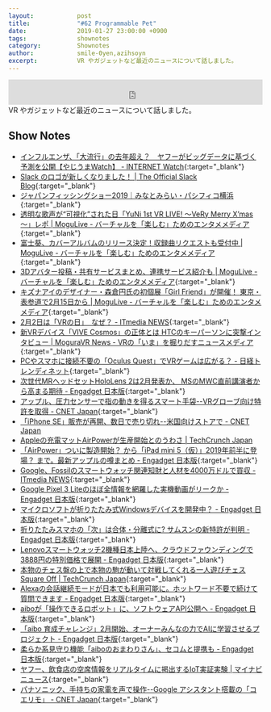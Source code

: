 ```yaml
---
layout:            post
title:             "#62 Programmable Pet"
date:              2019-01-27 23:00:00 +0900
tags:              shownotes
category:          Shownotes
author:            smile-0yen,azihsoyn
excerpt:           VR やガジェットなど最近のニュースについて話しました。
---
```

<iframe width="100%" height="50" scrolling="no" frameborder="no" src="https://w.soundcloud.com/player/?url=https%3A//api.soundcloud.com/tracks/565361463&amp;auto_play=false&amp;hide_related=false&amp;show_user=true&amp;show_reposts=false&amp;visual=false&amp;show_artwork=false&amp;default_height=75"></iframe>
VR やガジェットなど最近のニュースについて話しました。

## Show Notes
- [インフルエンザ、「大流行」の去年超え？　ヤフーがビッグデータに基づく予測を公開【やじうまWatch】 \- INTERNET Watch](https://internet.watch.impress.co.jp/docs/yajiuma/1165894.html){:target="_blank"}
- [Slack のロゴが新しくなりました！ \| The Official Slack Blog](https://slackhq.com/intl-ja-jp-slack-new-logo){:target="_blank"}
- [ジャパンフィッシングショー2019｜みなとみらい・パシフィコ横浜](https://www.fishingshow.jp/){:target="_blank"}
- [透明な歌声が“可視化”された日「YuNi 1st VR LIVE\! ～VeRy Merry X’mas～」レポ \| MoguLive \- バーチャルを「楽しむ」ためのエンタメメディア](https://www.moguravr.com/yuni-1st-vr-live-2/){:target="_blank"}
- [富士葵、カバーアルバムのリリース決定！収録曲リクエストも受付中 \| MoguLive \- バーチャルを「楽しむ」ためのエンタメメディア](https://www.moguravr.com/vtuber-fuji-aoi-13/){:target="_blank"}
- [3Dアバター投稿・共有サービスまとめ、連携サービス紹介も \| MoguLive \- バーチャルを「楽しむ」ためのエンタメメディア](https://www.moguravr.com/3d-avatar-post-share-summary/){:target="_blank"}
- [キズナアイのデザイナー・森倉円氏の初個展「Girl Friend」が開催！ 東京・表参道で2月15日から \| MoguLive \- バーチャルを「楽しむ」ためのエンタメメディア](https://www.moguravr.com/morikura-en-exhibition/){:target="_blank"}
- [2月2日は「VRの日」　なぜ？ \- ITmedia NEWS](http://www.itmedia.co.jp/news/articles/1901/16/news112.html){:target="_blank"}
- [新VRデバイス「VIVE Cosmos」の正体とは HTCのキーパーソンに突撃インタビュー \| MoguraVR News \- VRの「いま」を掘りだすニュースメディア](https://www.moguravr.com/vive-cosmos-interview/){:target="_blank"}
- [PCやスマホに接続不要の「Oculus Quest」でVRゲームは広がる？ \- 日経トレンディネット](https://trendy.nikkeibp.co.jp/atcl/pickup/15/1003590/011002047/){:target="_blank"}
- [次世代MRヘッドセットHoloLens 2は2月発表か、 MSのMWC直前講演者から高まる期待 \- Engadget 日本版](https://japanese.engadget.com/2019/01/17/mr-hololens-2-2-ms-mwc/){:target="_blank"}
- [アップル、圧力センサーで指の動きを得るスマート手袋\-\-VRグローブ向け特許を取得 \- CNET Japan](https://japan.cnet.com/article/35131537/){:target="_blank"}
- [「iPhone SE」販売が再開、数日で売り切れ\-\-米国向けストアで \- CNET Japan](https://japan.cnet.com/article/35131572/)
- [Appleの充電マットAirPowerが生産開始とのうわさ \| TechCrunch Japan](https://jp.techcrunch.com/2019/01/15/2019-01-14-rumor-suggests-apples-airpower-mat-has-finally-gone-into-production/)
- [「AirPower」ついに製造開始？ から「iPad mini 5（仮）」2019年前半に登場？ まで。最新アップルの噂まとめ \- Engadget 日本版](https://japanese.engadget.com/2019/01/19/airpower-ipad-mini-5-2019/){:target="_blank"}
- [Google、Fossilのスマートウォッチ関連知財と人材を4000万ドルで買収 \- ITmedia NEWS](http://www.itmedia.co.jp/news/articles/1901/18/news067.html){:target="_blank"}
- [Google Pixel 3 Liteのほぼ全情報を網羅した実機動画がリークか \- Engadget 日本版](https://japanese.engadget.com/2019/01/17/google-pixel-3-lite/){:target="_blank"}
- [マイクロソフトが折りたたみ式Windowsデバイスを開発中？ \- Engadget 日本版](https://japanese.engadget.com/2019/01/16/windows/){:target="_blank"}
- [折りたたみスマホの「次」は合体・分離式に? サムスンの新特許が判明 \- Engadget 日本版](https://japanese.engadget.com/2019/01/16/Samsung-docking/){:target="_blank"}
- [Lenovoスマートウォッチ2機種日本上陸へ、クラウドファウンディングで3888円の特別価格で展開 \- Engadget 日本版](https://japanese.engadget.com/2019/01/18/lenovo-2-3888/){:target="_blank"}
- [本物のチェス盤の上で本物の駒が動いて対戦してくれる一人遊びチェスSquare Off \| TechCrunch Japan](https://jp.techcrunch.com/2019/01/16/2019-01-15-the-square-off-chess-board-melds-the-classical-with-the-robotic/){:target="_blank"}
- [Alexaの会話継続モードが日本でも利用可能に。ホットワード不要で続けて質問できます \- Engadget 日本版](https://japanese.engadget.com/2019/01/22/alexa/){:target="_blank"}
- [aiboが「操作できるロボット」に、ソフトウェアAPI公開へ \- Engadget 日本版](https://japanese.engadget.com/2019/01/23/aibo-api/){:target="_blank"}
- [「aibo 育成チャレンジ」2月開始、オーナーみんなの力でAIに学習させるプロジェクト \- Engadget 日本版](https://japanese.engadget.com/2019/01/23/aibo-2-ai/){:target="_blank"}
- [柔らか系見守り機能「aiboのおまわりさん」、セコムと提携も \- Engadget 日本版](https://japanese.engadget.com/2019/01/22/aibo/){:target="_blank"}
- [ヤフー、飲食店の空席情報をリアルタイムに掲出するIoT実証実験 \| マイナビニュース](https://news.mynavi.jp/article/20190122-760274/){:target="_blank"}
- [パナソニック、手持ちの家電を声で操作\-\-Google アシスタント搭載の「コエリモ」 \- CNET Japan](https://japan.cnet.com/article/35131691/){:target="_blank"}
